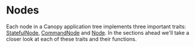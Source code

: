 
# Nodes

Each node in a Canopy application tree implements three important traits:
[StatefulNode](doc/canopy/trait.StatefulNode.html), [CommandNode](doc/canopy/commands/trait.CommandNode.html) and
[Node](doc/canopy/trait.Node.html). In the sections ahead we'll take a closer look at each of these traits and their
functions.

